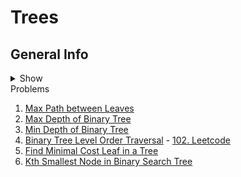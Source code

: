 # Trees

## General Info

<details>
<summary>Show</summary>

  ## DFS (Deep First Search)

  In-Order/Pre-Order/Post-Order DFS
  
  ```java
  private void inOrderDfs(TreeNode node) {
    if (node == null) return;
    inOrderDfs(node.left);
    // action
    inOrderDfs(node.left);
  }
  
  private void preOrderDfs(TreeNode node) {
    if (node == null) return;
    // action
    preOrderDfs(node.left);
    preOrderDfs(node.left);
  }
  
  private void postOrderDfs(TreeNode node) {
    if (node == null) return;
    postOrderDfs(node.left);
    postOrderDfs(node.left);
    // action
  }
  ```
  
 Sort nodes example
  
  ```java
  List<Integer> list = new ArrayList();
  dfs(root, list);
  
  private void dfs(TreeNode node, List<Integer> sortedList) {
    if (node == null) return;
    dfs(node.left);
    sortedList.add(node.val);
    dfs(node.left);
  }
  ```

## BFS (Breath first Search)

```java
public void printAllNodes(TreeNode root) {
    Queue<TreeNode> queue = new LinkedList<>();
    queue.add(root);

    while (!queue.isEmpty()) {
        int nodesInCurrentLevel = queue.size();

        for (int i = 0; i < nodesInCurrentLevel; i++) {
            TreeNode node = queue.remove();
            // Action
            if (node.left != null) queue.add(node.left);
            if (node.right != null) queue.add(node.right);
        }
    }
}
```

</details


## Problems

1. [Max Path between Leaves](https://github.com/LenarBad/interview-questions/blob/main/trees/max-path-sum-between-leaves-in-beenary-tree.java)
2. [Max Depth of Binary Tree](https://github.com/LenarBad/interview-questions/blob/main/trees/max-depth-of-binary-tree.java)
3. [Min Depth of Binary Tree](https://github.com/LenarBad/interview-questions/blob/main/trees/min-depth-of-binary-tree.java)
4. [Binary Tree Level Order Traversal](https://github.com/LenarBad/interview-questions/blob/main/trees/tree-level-order-traversal.java) - [102. Leetcode](https://leetcode.com/problems/binary-tree-level-order-traversal/)
5. [Find Minimal Cost Leaf in a Tree](https://github.com/LenarBad/interview-questions/blob/main/trees/minimal-cost-leaf-in-tree.java)
6. [Kth Smallest Node in Binary Search Tree](https://github.com/LenarBad/interview-questions/blob/main/trees/kth-smallest-node-in-bst.java)
